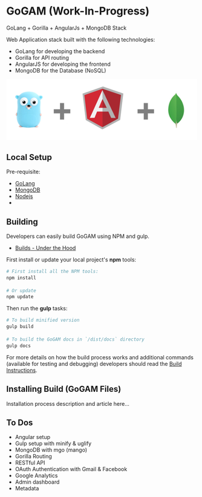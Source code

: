 # GoGAM (Work-In-Progress)
GoLang + Gorilla + AngularJs + MongoDB Stack

Web Application stack built with the following technologies:

* GoLang for developing the backend
* Gorilla for API routing
* AngularJS for developing the frontend
* MongoDB for the Database (NoSQL)

![Alt text](gam.png?raw=true "GoLang + Angular + MongoDB")

## Local Setup

Pre-requisite:

+ [GoLang](https://golang.org/)
+ [MongoDB](https://www.mongodb.com/)
+ [Nodejs](https://nodejs.org/)
+ 

## <a name="building"></a> Building

Developers can easily build GoGAM using NPM and gulp.

* [Builds - Under the Hood](docs/guides/BUILD.md)

First install or update your local project's **npm** tools:

```bash
# First install all the NPM tools:
npm install

# Or update
npm update
```

Then run the **gulp** tasks:

```bash
# To build minified version
gulp build

# To build the GoGAM docs in `/dist/docs` directory
gulp docs
```

For more details on how the build process works and additional commands (available for testing and
debugging) developers should read the [Build Instructions](docs/guides/BUILD.md).

## <a name="installing"></a> Installing Build (GoGAM Files)

Installation process description and article here...


## To Dos
* Angular setup
* Gulp setup with minify & uglify
* MongoDB with mgo (mango)
* Gorilla Routing
* RESTful API
* OAuth Authentication with Gmail & Facebook
* Google Analytics
* Admin dashboard
* Metadata


